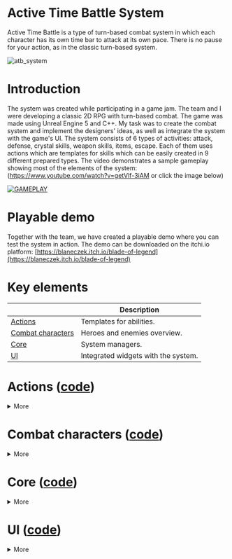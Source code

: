 # Active Time Battle System
Active Time Battle is a type of turn-based combat system in which each character has its own time bar to attack at its own pace. There is no pause for your action, as in the classic turn-based system.

![atb_system](https://github.com/user-attachments/assets/dd45f40c-6826-458c-b025-c6fe10f13a89)

# Introduction
The system was created while participating in a game jam. The team and I were developing a classic 2D RPG with turn-based combat. The game was made using Unreal Engine 5 and C++. My task was to create the combat system and implement the designers' ideas, as well as integrate the system with the game's UI. The system consists of 6 types of activities: attack, defense, crystal skills, weapon skills, items, escape. Each of them uses actions which are templates for skills which can be easily created in 9 different prepared types. The video demonstrates a sample gameplay showing most of the elements of the system: (https://www.youtube.com/watch?v=getVlf-3iAM or click the image below)

[![GAMEPLAY](https://img.youtube.com/vi/getVlf-3iAM/0.jpg)](https://www.youtube.com/watch?v=getVlf-3iAM)

# Playable demo
Together with the team, we have created a playable demo where you can test the system in action. The demo can be downloaded on the itchi.io platform:
[https://blaneczek.itch.io/blade-of-legend](https://blaneczek.itch.io/blade-of-legend)

# Key elements

|                                                                               | Description                                                     |
|-------------------------------------------------------------------------------|-----------------------------------------------------------------|
| [Actions](#actions-code)                                                      | Templates for abilities.                                        |
| [Combat characters](#combat-characters-code)                                  | Heroes and enemies overview.                                    |
| [Core](#core-code)                                                            | System managers.                                                |
| [UI](#ui-code)                                                                | Integrated widgets with the system.                             |


# Actions ([code](Source/BladeOfLegend/DAWID/Actions))  
<details>
<summary>More</summary>
</br>	
Actions are used for all activities that characters perform during combat, from using abilities to using items. Each action is a UObject that is created when any activity is performed. There are 9 types of actions that determine how an activity will be performed: </br>
  
![image](https://github.com/user-attachments/assets/b5b246d9-91e8-4e83-b154-97bad793ce8a)

**Default:** an action that is used on the character who performs it, such as using items or the Defense ability.
</br>![default](https://github.com/user-attachments/assets/484e87a2-7d96-4baa-95b8-bdd5fe2d6283)

</br>**Default Melee/Range:** an action that is used on another character, such as using the default attack ability. In Melee the character runs to the target, in Range the character sends a projectile to the target.
</br>![defaultmelee (2)](https://github.com/user-attachments/assets/0d04fef0-a954-4523-b9d2-9200ec76cbcc) ![defaultrange](https://github.com/user-attachments/assets/164f3493-a458-4238-82b7-2ebbe9076a64)

</br>**Multiple Default Melee/Range:** an action used on multiple characters.
</br>![multiplemelee](https://github.com/user-attachments/assets/09b024bf-3aff-41e6-a9f8-e5e1918bba53) ![multiplerange](https://github.com/user-attachments/assets/c3113ccd-f273-4f6e-bf90-87cfaa36e45a)

</br>**Bounce Range:** a special action that sends a single projectile that bounces between multiple characters.
</br>![bounce](https://github.com/user-attachments/assets/12ae90be-cd0a-471c-9056-d5cf5d9f340e)

</br>**Column Melee:** a special action in which one column of slots is selected and the character performs the ability on every character in that column
</br>![column](https://github.com/user-attachments/assets/c34676cb-2964-4aa4-8fed-5843c80b5c93)

</br>**Whole Team In Place:** a special action in which the ability is used on all enemies without projectiles or having to walk up to them..
</br>![wholeteam](https://github.com/user-attachments/assets/249a9654-e3ab-4c3c-ab6d-9b360492294f)

</br>**Summon:** a special action that allows you to summon new characters to slots.
</br>![summon](https://github.com/user-attachments/assets/096a0d5e-dcf4-4a06-b8e0-a25141f1518f)

</br>Let's take a look at how this works. For example, the player selects Attack, selects the enemy character, and then the proper UObject is created. An action of type DefaultMelee is used for this purpose. The character's default attack is created in Blueprint, which inherits from the DefaultMeleeAction class. This way designers can easily create abilities in Blueprints, set all the necessary data and calculate damage or other effects. 
  
![image](https://github.com/user-attachments/assets/5f530f65-0e81-433f-a5ac-ebcfae6f0f37)

</br>Actions are managed by BLActionComponent, which is added to Characters. In this component, the correct action type is first created in the CreateAction function based on ActionData.Type. Then the OnCreateAction function of the newly created UObject is called.

```c++
void UBLActionComponent::CreateAction(const FVector& OwnerSlotLocation, const TArray<ABLCombatSlot*>& Targets, const FCombatActionData& ActionData, AActor* CombatManagerActor)
{
	ABLCombatCharacter* OwnerChar = Cast<ABLCombatCharacter>(GetOwner());
	if (!OwnerChar)
	{
		EndAction(true);
		return;
	}

	SlotLocation = OwnerSlotLocation;
	TargetSlots = Targets;

	switch (ActionData.Type)
	{
		case ECombatActionType::ATTACK:
		{
			if (!AttackActions.IsValidIndex(ActionData.Index))
			{
				break;
			}

			CurrentAction = NewObject<UBLAction>(this, AttackActions[ActionData.Index].LoadSynchronous());
			if (CurrentAction)
			{
				CurrentAction->OnCreateAction(this, OwnerChar, CombatManagerActor);
			}
			else
			{
				break;
			}
			return;
		}
  .
  .
  .
```

</br>The ActivateAction function is then called in the Action object. Each action type has its own implementation of this function. The action we chose earlier is of type DefaultMeleeAction. There we return to the ActionComponent and call the DefaultMeleeAction function. 

```c++
void UBLAction::OnCreateAction(UBLActionComponent* OwnerComponent, ABLCombatCharacter* Owner, AActor* InCombatManager)
{
	if (OwnerComponent && Owner)
	{
		CombatManager = InCombatManager;
		OwnerChar = Owner;

		ActivateAction(OwnerComponent);

		if (TurnsCost > 0)
		{
			OwnerChar->StartActionTurnsCooldown(TurnsCost);
		}
	}
}
```

```c++
void UBLDefaultMeleeAction::ActivateAction(UBLActionComponent* OwnerComponent)
{
	if (OwnerComponent && IsValid(OwnerChar))
	{
		OwnerComponent->DefaultMeleeAction();

		OwnerChar->SetCurrentME(FMath::Clamp((OwnerChar->GetCurrentME() - MECost), 0.f, OwnerChar->GetMaxME()));
	}
}
```

</br>ActionComponent manages all the action flows. In our example, the DefaultMeleeAction function is called, which calculates the location where our character needs to move and sends it there.

```c++
/** Action is executing in place, target is the owner. */
	void DefaultAction();

	/** Character runs up to the target and executes action. */
	void DefaultMeleeAction();

	/** Character creates a projectile that flies to the target and executes action. */
	void DefaultRangeAction(const TSubclassOf<ABLRangeProjectile>& ProjectileClass, UPaperFlipbook* ProjectileSprite);

	/** Character runs up to the targets one by one and executes action for every target .*/
	void MultipleDefaultMeleeAction();

	/** Character creates multiple projectiles that fly to the targets and execute action. */
	void MultipleDefaultRangeAction(TSubclassOf<ABLRangeProjectile> ProjectileClass, UPaperFlipbook* ProjectileSprite);

	/** Character runs up to the column and executes an action for every target in column. */
	void ColumnMeleeAction();

	/** Character creates a single projectile that travels through multiple targets. */
	void BounceRangeAction(const TSubclassOf<ABLRangeProjectile>& ProjectileClass, UPaperFlipbook* ProjectileSprite);

	/** Character in place executes an action for each target. */
	void MultipleInPlaceAction(const TSubclassOf<APaperZDCharacter>& EffectClass);
```

```c++
void UBLActionComponent::DefaultMeleeAction()
{
	if (!IsValid(AIC) || !TargetSlots.IsValidIndex(0) || !IsValid(TargetSlots[0]))
	{
		EndAction();
		return;
	}

	AIC->GetPathFollowingComponent()->OnRequestFinished.AddUObject(this, &UBLActionComponent::ReachedActionDestination);
	const FVector& Location = TargetSlots[0]->GetCharacter()->GetActorLocation() + (TargetSlots[0]->GetCharacter()->GetActorForwardVector() * 40);
	AIC->MoveToLocation(Location, 5.f);
}
```

</br>When a character reaches the target point, an action is executed (an animation is played, damage is dealt, etc.), and then the characters return to their location.

```c++
void UBLActionComponent::ReachedActionDestination(FAIRequestID RequestID, const FPathFollowingResult& Result)
{
	if (!IsValid(AIC) || !IsValid(CurrentAction))
	{
		AIC->MoveToLocation(SlotLocation, 5.f);
		EndAction();
		return;
	}

	AIC->GetPathFollowingComponent()->OnRequestFinished.RemoveAll(this);
	AIC->GetPathFollowingComponent()->OnRequestFinished.AddUObject(this, &UBLActionComponent::ReachedSlotLocation);

	CurrentAction->OnEndExecution.BindWeakLambda(this, [this]() { AIC->MoveToLocation(SlotLocation, 5.f); });
	CurrentAction->ExecuteAction(TargetSlots);
}
```

```c++
void UBLDefaultMeleeAction::ExecuteAction(const TArray<ABLCombatSlot*>& Targets)
{
	if (!IsValid(OwnerChar) || !Targets.IsValidIndex(0) || !Targets[0])
	{
		OnEndExecution.ExecuteIfBound();
		return;
	}

	if (IsValid(ActionAnim))
	{
		FZDOnAnimationOverrideEndSignature EndAnimDel;
		EndAnimDel.BindWeakLambda(this, [this](bool bResult) { OnEndExecution.ExecuteIfBound(); });
		OwnerChar->GetAnimationComponent()->GetAnimInstance()->PlayAnimationOverride(ActionAnim, "DefaultSlot", 1.f, 0.0f, EndAnimDel);
		ActionCalculations(Targets[0], CombatManager);
	}
	else
	{
		ActionCalculations(Targets[0], CombatManager);
		OnEndExecution.ExecuteIfBound();
	}
}
```

<br>
</details>

# Combat characters ([code](Source/BladeOfLegend/DAWID/Characters)) 
<details>
<summary>More</summary>
</br>Combat characters are heroes and enemies used during combat. They contain all the necessary data, such as character attributes and possessed actions, as well as functions responsible for calculating damage and other effects.

```c++
float ABLCombatCharacter::CalculateElementsMultipliers(ECombatElementType DamageElementType, ECombatElementType CharacterElementType, bool& OutIsHeal)
{ 
	OutIsHeal = false;

	TArray<TArray<float>> ElementsTable = {
	  // AttackType
	  //   FIRE     WATER   EARTH   WIND    ICE    THUNDER  ACID    DARK    WHITE   NONE       TargetType
		{1.0f,   2.0f,   1.0f,   1.0f,   1.5f,   1.0f,   1.0f,   1.5f,   1.0f,   1.0f},  // FIRE   
		{2.0f,   1.0f,   1.0f,   1.0f,   1.5f,   4.0f,   0.75f,  1.0f,   1.5f,   1.0f},  // WATER
		{1.0f,   1.0f,   1.0f,   2.0f,   1.0f,   0.0f,   4.0f,   1.5f,   1.0f,   1.0f},  // EARTH
		{1.0f,   1.0f,   2.0f,   1.0f,   1.0f,   4.0f,   1.0f,   1.0f,   1.5f,   1.0f},  // WIND
		{1.5f,   0.75f,  1.0f,   1.0f,   1.0f,   0.75f,  1.0f,   1.5f,   1.0f,   1.0f},  // ICE
		{1.0f,   0.0f,   4.0f,   0.0f,   1.5f,   1.0f,   1.0f,   1.0f,   1.5f,   1.0f},  // THUNDER
		{1.0f,   1.5f,   0.0f,   1.0f,   1.0f,   1.0f,   1.0f,   1.5f,   1.0f,   1.0f},  // ACID
		{0.0f,   1.0f,   0.0f,   1.0f,   0.0f,   1.0f,   0.0f,   1.0f,   2.0f,   0.0f},  // DARK
		{1.0f,   0.0f,   1.0f,   0.0f,   1.0f,   0.0f,   1.0f,   2.0f,   1.0f,   0.0f},  // WHITE
		{1.0f,   1.0f,   1.0f,   1.0f,   1.0f,   1.0f,   1.0f,   1.0f,   1.0f,   1.0f}   // NONE
	};

	const int32 AttackElementIndex = static_cast<int32>(DamageElementType);
	const int32 TargetElementIndex = static_cast<int32>(CharacterElementType);

	const float Multiplier = ElementsTable[TargetElementIndex][AttackElementIndex];

	// If Attack and Target Element is the same, damage will be converted to healing (except NONE NONE)
	if (AttackElementIndex == TargetElementIndex && AttackElementIndex != ElementsTable.Num() - 1)
	{
		OutIsHeal = true;
		return Multiplier;
	}
	else
	{
		return Multiplier;
	}
}
```

```c++
void ABLCombatCharacter::HandleDamageHit(ABLCombatCharacter* Attacker, float Damage, float DMGMultiplier, ECombatElementType DamageElementType, bool bMagicalAction)
{
	// Only if action is physical
	if (!bMagicalAction)
	{
		// If it draws DODGE, character will not take any damage or heal
		const int32 DodgeChance = FMath::RandRange(1, 100);
		if (DodgeChance <= CurrentDodge)
		{
			DisplayTextDMG(0, false, DamageElementType, true);
			return;
		}
	}
	
	if (bMagicalAction && bMagicImmunity)
	{
		DisplayTextDMG(0, false, DamageElementType, false);
		return;
	}

	// If it draws Pierce, Defense is reduced by half
	const int32 PierceChance = FMath::RandRange(1, 100);
	const float NewDefense = PierceChance <= BaseData.Pierce ? CurrentDefense / 2 : CurrentDefense;

	// 10 def decreases dmg by 5%
	float DMGValue = (Damage * DMGMultiplier) * (1.f - ((NewDefense / 1000) * 5));

	// If attack is physical and Attacker has Poisoning status, dmg is decreased by 20%
	if (!bMagicalAction && Attacker && Attacker->StatusesComponent->Statuses.Contains(ECombatStatusType::POISONING))
	{
		// Clamp because Defense can be higher than Damage, so that Damage is not negative
		DMGValue = FMath::Clamp(FMath::RoundHalfFromZero(DMGValue * 0.8f), 0, FMath::RoundHalfFromZero(DMGValue));
	}
	else
	{
		DMGValue = FMath::Clamp(FMath::RoundHalfFromZero(DMGValue), 0, FMath::RoundHalfFromZero(DMGValue));
	}

	// Sets character HP between 0 and MaxHP
	CurrentHP = FMath::Clamp((CurrentHP - DMGValue), 0, BaseData.MaxHP);

	DisplayTextDMG(DMGValue, false, DamageElementType);
	OnHealthUpdate.ExecuteIfBound();

	if (BaseData.TakeDMGAnim && GetAnimInstance() && !bDefendIdle)
	{
		GetAnimationComponent()->GetAnimInstance()->PlayAnimationOverride(BaseData.TakeDMGAnim);
	}
}
```


</details>

# Core ([code](Source/BladeOfLegend/DAWID/Core)) 
<details>
<summary>More</summary>
</br>There are two key elements: CombatSlots and CombatManager. 
	
</details>

# UI ([code](Source/BladeOfLegend/DAWID/UI))
<details>
<summary>More</summary>

</details>
